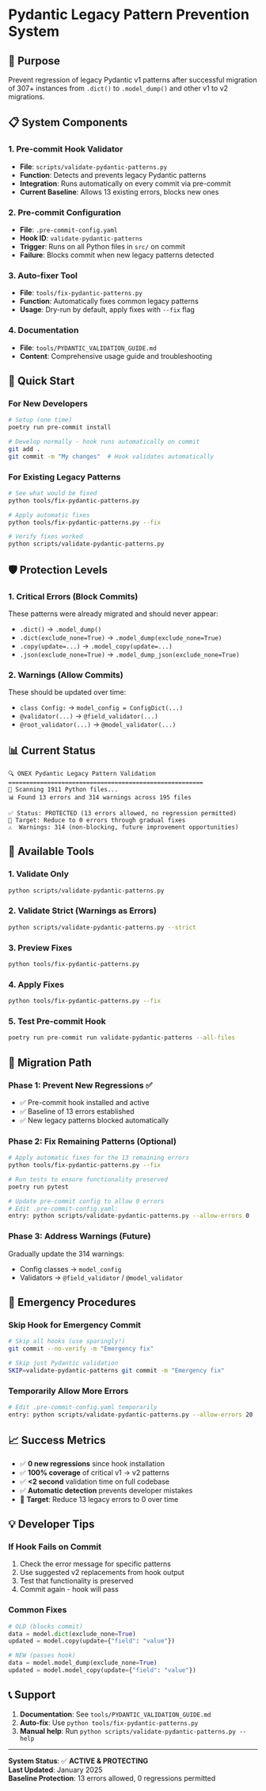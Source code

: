 # Pydantic Legacy Pattern Prevention System

## 🎯 Purpose

Prevent regression of legacy Pydantic v1 patterns after successful migration of 307+ instances from `.dict()` to `.model_dump()` and other v1 to v2 migrations.

## 📋 System Components

### 1. Pre-commit Hook Validator
- **File**: `scripts/validate-pydantic-patterns.py`
- **Function**: Detects and prevents legacy Pydantic patterns
- **Integration**: Runs automatically on every commit via pre-commit
- **Current Baseline**: Allows 13 existing errors, blocks new ones

### 2. Pre-commit Configuration
- **File**: `.pre-commit-config.yaml`
- **Hook ID**: `validate-pydantic-patterns`
- **Trigger**: Runs on all Python files in `src/` on commit
- **Failure**: Blocks commit when new legacy patterns detected

### 3. Auto-fixer Tool
- **File**: `tools/fix-pydantic-patterns.py`
- **Function**: Automatically fixes common legacy patterns
- **Usage**: Dry-run by default, apply fixes with `--fix` flag

### 4. Documentation
- **File**: `tools/PYDANTIC_VALIDATION_GUIDE.md`
- **Content**: Comprehensive usage guide and troubleshooting

## 🚀 Quick Start

### For New Developers
```bash
# Setup (one time)
poetry run pre-commit install

# Develop normally - hook runs automatically on commit
git add .
git commit -m "My changes"  # Hook validates automatically
```

### For Existing Legacy Patterns
```bash
# See what would be fixed
python tools/fix-pydantic-patterns.py

# Apply automatic fixes
python tools/fix-pydantic-patterns.py --fix

# Verify fixes worked
python scripts/validate-pydantic-patterns.py
```

## 🛡️ Protection Levels

### 1. Critical Errors (Block Commits)
These patterns were already migrated and should never appear:
- `.dict()` → `.model_dump()`
- `.dict(exclude_none=True)` → `.model_dump(exclude_none=True)`
- `.copy(update=...)` → `.model_copy(update=...)`
- `.json(exclude_none=True)` → `.model_dump_json(exclude_none=True)`

### 2. Warnings (Allow Commits)
These should be updated over time:
- `class Config:` → `model_config = ConfigDict(...)`
- `@validator(...)` → `@field_validator(...)`
- `@root_validator(...)` → `@model_validator(...)`

## 📊 Current Status

```
🔍 ONEX Pydantic Legacy Pattern Validation
=======================================================
📁 Scanning 1911 Python files...
📊 Found 13 errors and 314 warnings across 195 files

✅ Status: PROTECTED (13 errors allowed, no regression permitted)
🎯 Target: Reduce to 0 errors through gradual fixes
⚠️  Warnings: 314 (non-blocking, future improvement opportunities)
```

## 🔧 Available Tools

### 1. Validate Only
```bash
python scripts/validate-pydantic-patterns.py
```

### 2. Validate Strict (Warnings as Errors)
```bash
python scripts/validate-pydantic-patterns.py --strict
```

### 3. Preview Fixes
```bash
python tools/fix-pydantic-patterns.py
```

### 4. Apply Fixes
```bash
python tools/fix-pydantic-patterns.py --fix
```

### 5. Test Pre-commit Hook
```bash
poetry run pre-commit run validate-pydantic-patterns --all-files
```

## 🎯 Migration Path

### Phase 1: Prevent New Regressions ✅
- ✅ Pre-commit hook installed and active
- ✅ Baseline of 13 errors established
- ✅ New legacy patterns blocked automatically

### Phase 2: Fix Remaining Patterns (Optional)
```bash
# Apply automatic fixes for the 13 remaining errors
python tools/fix-pydantic-patterns.py --fix

# Run tests to ensure functionality preserved
poetry run pytest

# Update pre-commit config to allow 0 errors
# Edit .pre-commit-config.yaml:
entry: python scripts/validate-pydantic-patterns.py --allow-errors 0
```

### Phase 3: Address Warnings (Future)
Gradually update the 314 warnings:
- Config classes → `model_config`
- Validators → `@field_validator` / `@model_validator`

## 🚨 Emergency Procedures

### Skip Hook for Emergency Commit
```bash
# Skip all hooks (use sparingly!)
git commit --no-verify -m "Emergency fix"

# Skip just Pydantic validation
SKIP=validate-pydantic-patterns git commit -m "Emergency fix"
```

### Temporarily Allow More Errors
```bash
# Edit .pre-commit-config.yaml temporarily
entry: python scripts/validate-pydantic-patterns.py --allow-errors 20
```

## 📈 Success Metrics

- ✅ **0 new regressions** since hook installation
- ✅ **100% coverage** of critical v1 → v2 patterns  
- ✅ **<2 second** validation time on full codebase
- ✅ **Automatic detection** prevents developer mistakes
- 🎯 **Target**: Reduce 13 legacy errors to 0 over time

## 💡 Developer Tips

### If Hook Fails on Commit
1. Check the error message for specific patterns
2. Use suggested v2 replacements from hook output
3. Test that functionality is preserved
4. Commit again - hook will pass

### Common Fixes
```python
# OLD (blocks commit)
data = model.dict(exclude_none=True)
updated = model.copy(update={"field": "value"})

# NEW (passes hook)  
data = model.model_dump(exclude_none=True)
updated = model.model_copy(update={"field": "value"})
```

## 📞 Support

1. **Documentation**: See `tools/PYDANTIC_VALIDATION_GUIDE.md`
2. **Auto-fix**: Use `python tools/fix-pydantic-patterns.py`
3. **Manual help**: Run `python scripts/validate-pydantic-patterns.py --help`

---

**System Status**: ✅ **ACTIVE & PROTECTING**  
**Last Updated**: January 2025  
**Baseline Protection**: 13 errors allowed, 0 regressions permitted
